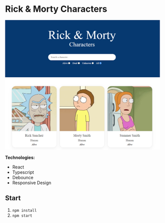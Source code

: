 # Rick & Morty Characters

![App](images/presentation.png)

**Technologies:**

- React
- Typescript
- Debounce
- Responsive Design

## Start

1. `npm install`
2. `npm start`